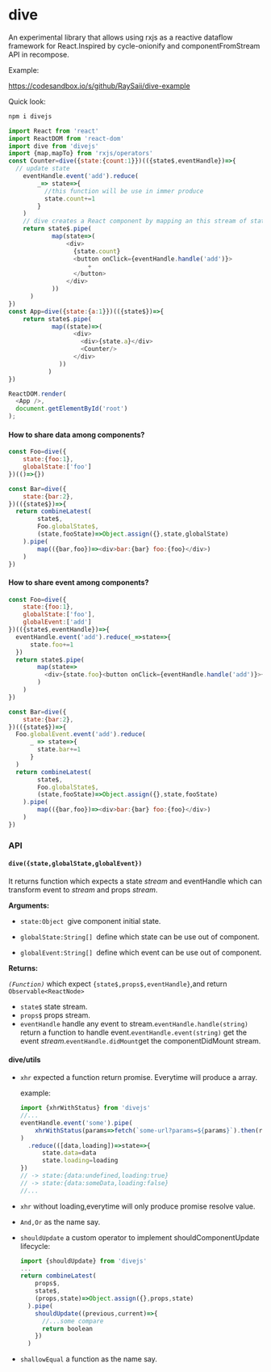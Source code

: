 # dive 

An experimental library that allows using rxjs as a reactive dataflow framework for React.Inspired by cycle-onionify and componentFromStream API in recompose.

Example:

<https://codesandbox.io/s/github/RaySaii/dive-example>

Quick look:

```javascript
npm i divejs
```



```javascript
import React from 'react'
import ReactDOM from 'react-dom'
import dive from 'divejs'
import {map,mapTo} from 'rxjs/operators'
const Counter=dive({state:{count:1}})(({state$,eventHandle})=>{
  // update state 
    eventHandle.event('add').reduce(
        _=> state=>{
          //this function will be use in immer produce
          state.count+=1
        }
    )
    // dive creates a React component by mapping an this stream of state$ to a stream of React nodes (vdom).
    return state$.pipe(
            map(state=>(
                <div>
                  {state.count}
                  <button onClick={eventHandle.handle('add')}>
                      +
                  </button>
                </div>
            ))
      )
})
const App=dive({state:{a:1}})(({state$})=>{
    return state$.pipe(
            map((state)=>(
                  <div>
                    <div>{state.a}</div>
                    <Counter/>
                  </div>
              ))
           )
})

ReactDOM.render(
  <App />,
  document.getElementById('root')
);
```

#### How to share data among components?

```javascript
const Foo=dive({
    state:{foo:1},
    globalState:['foo']
})(()=>{})

const Bar=dive({
    state:{bar:2},
})(({state$})=>{
  return combineLatest(
        state$,
        Foo.globalState$,
        (state,fooState)=>Object.assign({},state,globalState)
    ).pipe(
        map(({bar,foo})=><div>bar:{bar} foo:{foo}</div>)
    )
})

``` 

#### How to share event among components?
```javascript
const Foo=dive({
    state:{foo:1},
    globalState:['foo'],
    globalEvent:['add']
})(({state$,eventHandle})=>{
  eventHandle.event('add').reduce(_=>state=>{
      state.foo+=1
  })
  return state$.pipe(
        map(state=>
          <div>{state.foo}<button onClick={eventHandle.handle('add')}>+</button></div>
        )
    )
})

const Bar=dive({
    state:{bar:2},
})(({state$})=>{
  Foo.globalEvent.event('add').reduce(
      _ => state=>{
        state.bar+=1
      }
  )
  return combineLatest(
        state$,
        Foo.globalState$,
        (state,fooState)=>Object.assign({},state,fooState)
    ).pipe(
        map(({bar,foo})=><div>bar:{bar} foo:{foo}</div>)
    )
})

``` 

### API

#### `dive({state,globalState,globalEvent})`

It returns function which expects a state *stream* and eventHandle which can transform event to *stream* and  props *stream*. 

**Arguments:**

- `state:Object `give component initial state.

- `globalState:String[] `define which state can be use out of component.

- `globalEvent:String[] `define which event can be use out of component.


**Returns:**


*`(Function)`* which expect `{state$,props$,eventHandle}`,and return `Observable<ReactNode>`

- `state$` state stream.
- `props$` props stream.
- `eventHandle` handle any event to stream.`eventHandle.handle(string)` return a function to handle event.`eventHandle.event(string)` get the event *stream*.`eventHandle.didMount`get the componentDidMount stream.

#### dive/utils

- `xhr` expected a function return promise. Everytime will produce a array.

  example:

  ```javascript
  import {xhrWithStatus} from 'divejs'
  //...
  eventHandle.event('some').pipe(
      xhrWithStatus(params=>fetch(`some-url?params=${params}`).then(res=>res.json())),
  )
    .reduce(([data,loading])=>state=>{
        state.data=data
        state.loading=loading
  })
  // -> state:{data:undefined,loading:true}
  // -> state:{data:someData,loading:false}
  //...
  ```

- `xhr` without loading,everytime will only produce promise resolve value.

- `And,Or` as the name say.

- `shouldUpdate` a custom operator to implement shouldComponentUpdate lifecycle:
  ```js
  import {shouldUpdate} from 'divejs'
  ...
  return combineLatest(
      props$,
      state$,
      (props,state)=>Object.assign({},props,state)
    ).pipe(
      shouldUpdate((previous,current)=>{
        //...some compare
        return boolean
      })  
    )
  
  ```

- `shallowEqual` a function as the name say.

